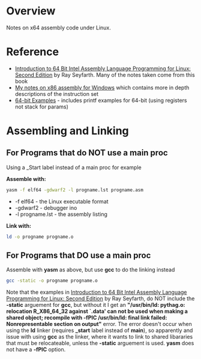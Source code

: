 # Overview

Notes on x64 assembly code under Linux.

# Reference

* [Introduction to 64 Bit Intel Assembly Language Programming for Linux: Second Edition](https://www.amazon.com/gp/product/B008H7HL3M/ref=oh_aui_d_detailpage_o00_?ie=UTF8&psc=1) by Ray Seyfarth.  Many of the notes taken come from this book
* [My notes on x86 assembly for Windows](https://github.com/GitLeeRepo/x86Andx64AsmNotes/blob/master/Windows_x86AsmNotes.md) which contains more in depth descriptions of the instruction set
* [64-bit Examples](https://www.csee.umbc.edu/portal/help/nasm/sample_64.shtml) - includes printf examples for 64-bit (using registers not stack for params)

# Assembling and Linking

## For Programs that do NOT use a main proc 

Using a _Start label instead of a main proc for example

**Assemble with:**

```bash
yasm -f elf64 -gdwarf2 -l progname.lst progname.asm
```

* -f elf64 - the Linux executable format
* -gdwarf2 - debugger ino
* -l progname.lst - the assembly listing

**Link with:**

```bash
ld -o progname progname.o
```

## For Programs that DO use a main proc

Assemble with **yasm** as above, but use **gcc** to do the linking instead

```bash
gcc -static -o progname progname.o
```
Note that the examples in [Introduction to 64 Bit Intel Assembly Language Programming for Linux: Second Edition](https://www.amazon.com/gp/product/B008H7HL3M/ref=oh_aui_d_detailpage_o00_?ie=UTF8&psc=1) by Ray Seyfarth, do NOT include the **-static** arguement for **gcc**, but without it I get an **"/usr/bin/ld: pythag.o: relocation R_X86_64_32 against `.data' can not be used when making a shared object; recompile with -fPIC /usr/bin/ld: final link failed: Nonrepresentable section on output"** error.  The error doesn't occur when using the **ld** linker (requires **_start** label instead of **main**), so apparently and issue with using **gcc** as the linker, where it wants to link to shared libararies that must be relocateable, unless the **-static** arguement is used.  **yasm** does not have a **-fPIC** option.
